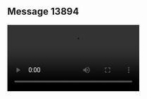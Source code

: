## Message 13894



![Video](https://data.iron-swords.co.il/2024/November/18/13894/13894_media.mp4)
